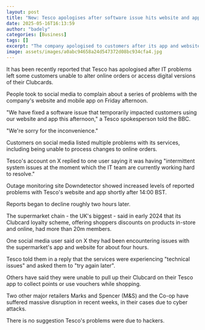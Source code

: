 ```yaml
---
layout: post
title: "New: Tesco apologises after software issue hits website and app"
date: 2025-05-16T16:13:59
author: "badely"
categories: [Business]
tags: []
excerpt: "The company apologised to customers after its app and website went down on Friday afternoon."
image: assets/images/a0abc94658a24d547372d08bc934cfa4.jpg
---
```


It has been recently reported that Tesco has apologised after IT problems left some customers unable to alter online orders or access digital versions of their Clubcards.

People took to social media to complain about a series of problems with the company's website and mobile app on Friday afternoon.

"We have fixed a software issue that temporarily impacted customers using our website and app this afternoon," a Tesco spokesperson told the BBC. 

"We're sorry for the inconvenience."

Customers on social media listed multiple problems with its services, including being unable to process changes to online orders.

Tesco's account on X replied to one user saying it was having "intermittent system issues at the moment which the IT team are currently working hard to resolve."

Outage monitoring site Downdetector showed increased levels of reported problems with Tesco's website and app shortly after 14:00 BST. 

Reports began to decline roughly two hours later.

The supermarket chain - the UK's biggest - said in early 2024 that its Clubcard loyalty scheme, offering shoppers discounts on products in-store and online, had more than 20m members.

One social media user said on X they had been encountering issues with the supermarket's app and website for about four hours.

Tesco told them in a reply that the services were experiencing "technical issues" and asked them to "try again later".

Others have said they were unable to pull up their Clubcard on their Tesco app to collect points or use vouchers while shopping.

Two other major retailers Marks and Spencer (M&S) and the Co-op have suffered massive disruption in recent weeks, in their cases due to cyber attacks.

There is no suggestion Tesco's problems were due to hackers.

